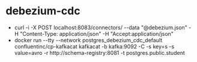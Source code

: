 # debezium-cdc
- curl -i -X POST localhost:8083/connectors/ --data "@debezium.json" -H "Content-Type: application/json" -H "Accept:application/json"
- docker run --tty --network postgres_debezium_cdc_default confluentinc/cp-kafkacat kafkacat -b kafka:9092 -C -s key=s -s value=avro -r http://schema-registry:8081 -t postgres.public.student